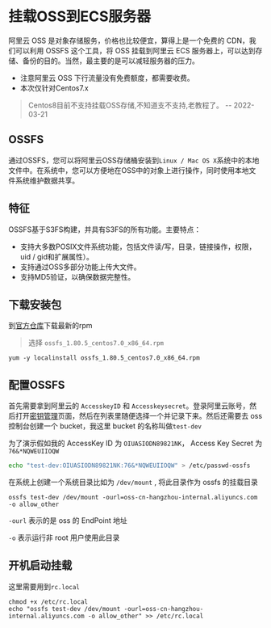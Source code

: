 # 挂载OSS到ECS服务器

阿里云 OSS 是对象存储服务，价格也比较便宜，算得上是一个免费的 CDN，我们可以利用 OSSFS 这个工具，将 OSS 挂载到阿里云 ECS 服务器上，可以达到存储、备份的目的。当然，最主要的是可以减轻服务器的压力。

- 注意阿里云 OSS 下行流量没有免费额度，都需要收费。
- 本次仅针对Centos7.x

> Centos8目前不支持挂载OSS存储,不知道支不支持,老教程了。 -- 2022-03-21

## OSSFS

通过OSSFS，您可以将阿里云OSS存储桶安装到`Linux / Mac OS X`系统中的本地文件中。在系统中，您可以方便地在OSS中的对象上进行操作，同时使用本地文件系统维护数据共享。

## 特征

OSSFS基于S3FS构建，并具有S3FS的所有功能。主要特点：

- 支持大多数POSIX文件系统功能，包括文件读/写，目录，链接操作，权限，uid / gid和扩展属性）。
- 支持通过OSS多部分功能上传大文件。
- 支持MD5验证，以确保数据完整性。

## 下载安装包

到[官方仓库](https://github.com/aliyun/ossfs/releases)下载最新的rpm

> 选择 `ossfs_1.80.5_centos7.0_x86_64.rpm`

```shell
yum -y localinstall ossfs_1.80.5_centos7.0_x86_64.rpm 
```

## 配置OSSFS

首先需要拿到阿里云的 `AccesskeyID` 和 `Accesskeysecret`。登录阿里云账号，然后打开[密钥管理](https://usercenter.console.aliyun.com/#/manage/ak)页面，然后在列表里随便选择一个并记录下来。然后还需要去 oss 控制台创建一个 bucket，我这里 bucket 的名称叫做`test-dev`

为了演示假如我的 AccessKey ID 为 `OIUASIODN89821NK`， Access Key Secret 为 `76&*NQWEUIIOQW`

```bash
echo "test-dev:OIUASIODN89821NK:76&*NQWEUIIOQW" > /etc/passwd-ossfs
```

在系统上创建一个系统目录比如为 `/dev/mount` , 将此目录作为 ossfs 的挂载目录

```shell
ossfs test-dev /dev/mount -ourl=oss-cn-hangzhou-internal.aliyuncs.com -o allow_other
```

`-ourl` 表示的是 oss 的 EndPoint 地址

`-o` 表示运行非 root 用户使用此目录

## 开机启动挂载

这里需要用到`rc.local`

```shell
chmod +x /etc/rc.local
echo "ossfs test-dev /dev/mount -ourl=oss-cn-hangzhou-internal.aliyuncs.com -o allow_other" >> /etc/rc.local
```

